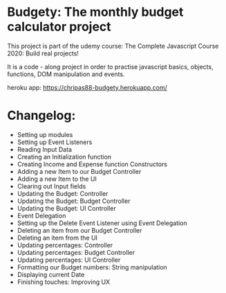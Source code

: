 # Budgety: The monthly budget calculator project

This project is part of the udemy course: The Complete Javascript Course 2020: Build real projects!

It is a code - along project in order to practise javascript basics, objects, functions, DOM manipulation and events.

heroku app: https://chripas88-budgety.herokuapp.com/

# Changelog:

* Setting up modules
* Setting up Event Listeners
* Reading Input Data
* Creating an Initialization function
* Creating Income and Expense function Constructors
* Adding a new Item to our Budget Controller
* Adding a new Item to the UI
* Clearing out Input fields
* Updating the Budget: Controller
* Updating the Budget: Budget Controller
* Updating the Budget: UI Controller
* Event Delegation
* Setting up the Delete Event Listener using Event Delegation
* Deleting an item from our Budget Controller
* Deleting an item from the UI
* Updating percentages: Controller
* Updating percentages: Budget Controller
* Updating percentages: UI Controller
* Formatting our Budget numbers: String manipulation
* Displaying current Date
* Finishing touches: Improving UX

